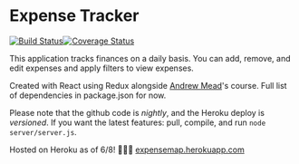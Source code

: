 # Expense Tracker 

[![Build Status](https://travis-ci.org/antonzabirko/expense-tracker.svg?branch=master)](https://travis-ci.org/antonzabirko/expense-tracker)[![Coverage Status](https://coveralls.io/repos/github/antonzabirko/expense-tracker/badge.svg?branch=master)](https://coveralls.io/github/antonzabirko/expense-tracker?branch=master)
 
This application tracks finances on a daily basis. You can add, remove, and edit expenses and apply filters to view expenses. 
 
Created with React using Redux alongside [Andrew Mead](https://twitter.com/andrew_j_mead?lang=en)'s course. Full list of dependencies in package.json for now. 
 
 Please note that the github code is *nightly*, and the Heroku deploy is *versioned*. If you want the latest features: pull, compile, and run `node server/server.js`.
 
Hosted on Heroku as of 6/8! 🎉🎉🎉
[expensemap.herokuapp.com](https://expensemap.herokuapp.com)
